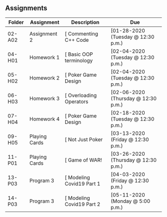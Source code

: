 ## Assignments
| Folder | Assignment    | Description                    | Due                                  |
| ------ | ------------- | ------------------------------ | ------------------------------------ |
| 02-A02 | Assignment 2  | [ Commenting C++ Code          | [01-28-2020 (Tuesday @ 12:30 p.m.)   |
| 04-H01 | Homework 1    | [ Basic OOP terminology        | [02-04-2020 (Tuesday @ 12:30 p.m.)   |
| 05-H02 | Homework 2    | [ Poker Game Design            | [02-04-2020 (Tuesday @ 12:30 p.m.)   |
| 06-H03 | Homework 3    | [ Overloading Operators        | [02-06-2020 (Thursday @ 12:30 p.m.)  |
| 07-H04 | Homework 4    | [ Poker Game Design            | [02-18-2020 (Tuesday @ 12:30 p.m.)   |
| 09-H05 | Playing Cards | [ Not Just Poker               | [03-13-2020 (Friday @ 12:30 p.m.)    |
| 11-P01 | Playing Cards | [ Game of WAR!                 | [03-26-2020 (Thursday @ 12:30 p.m.)  |
| 13-P03 | Program 3     | [ Modeling Covid19 Part 1      | [04-03-2020 (Friday @ 12:30 p.m.)    |
| 14-P03 | Program 3     | [ Modeling Covid19 Part 2      | [05-11-2020 (Monday @ 5:00 p.m.)     |
